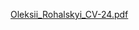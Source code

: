 [Oleksii_Rohalskyi_CV-24.pdf](https://github.com/user-attachments/files/17530793/Oleksii_Rohalskyi_CV-24.pdf)
